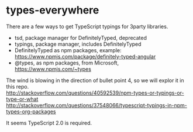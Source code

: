 # types-everywhere

There are a few ways to get TypeScript typings for 3party libraries.  
- tsd, package manager for DefinitelyTyped, deprecated  
- typings, package manager, includes DefinitelyTyped  
- DefinitelyTyped as npm packages, example: https://www.npmjs.com/package/definitely-typed-angular  
- @types, as npm packages, from Microsoft, https://www.npmjs.com/~types

The wind is blowing in the direction of bullet point 4, so we will explor it in this repo.  
http://stackoverflow.com/questions/40592539/npm-types-or-typings-or-type-or-what  
http://stackoverflow.com/questions/37548066/typescript-typings-in-npm-types-org-packages

It seems TypeScript 2.0 is required.
